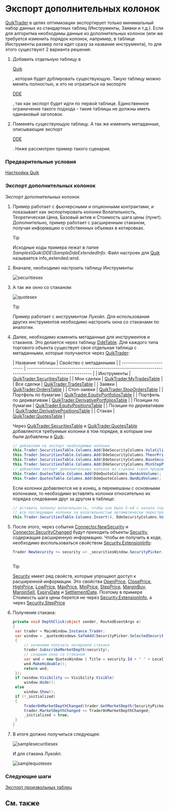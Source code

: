 # Экспорт дополнительных колонок

[QuikTrader](../api/StockSharp.Quik.QuikTrader.html) в целях оптимизации экспортирует только минимальный набор данных из стандартных таблиц (Инструменты, Заявки и т.д.). Если для алгоритма необходимы данные из дополнительных колонок (или же требуется изменить порядок колонок, например, в таблице Инструменты размер лота идет сразу за название инструмента), то для этого существуют 2 варианта решения: 

1. Добавить отдельную таблицу в 

   [Quik](Quik.md)

   , которая будет дублировать существующую. Такую таблицу можно менять полностью, и это не отразиться на экспорте 

   [DDE](https://en.wikipedia.org/wiki/Dynamic_Data_Exchange)

   , так как экспорт будет идти по первой таблице. Единственное ограничение такого подхода \- такие таблицы не должны иметь одинаковый заголовок. 
2. Поменять существующую таблицу. А так же изменить метаданные, описывающие экспорт 

   [DDE](https://en.wikipedia.org/wiki/Dynamic_Data_Exchange)

   . Ниже рассмотрен пример такого сценария. 

### Предварительные условия

[Настройка Quik](QuikSetup.md)

### Экспорт дополнительных колонок

Экспорт дополнительных колонок

1. Пример работает с фьючерсными и опционными контрактами, и показывает как экспортировать колонки Волатильность, Теоретическая Цена, Базовый актив и Стоимость шага цены (пункт). Дополнительно, пример работает с расширенным стаканом, получая информацию о собственных объемах в котировках. 

   > [!TIP]
   > Исходные коды примера лежат в папке *Samples\\Quik\\DDE\\SampleDdeExtendedInfo*. Файл настроек для [Quik](Quik.md) называется info\_extended.wnd.
2. Вначале, необходимо настроить таблицу Инструменты: 

   ![securitiesex](../images/security_ex_dde.png)
3. А так же окно со стаканом: 

   ![quotesex](../images/quote_ex_dde.png)

   > [!TIP]
   > Пример работает с инструментом Лукойл. Для использования других инструментов необходимо настроить окна со стаканами по аналогии. 
4. Далее, необходимо изменить метаданные для инструментов и стаканов. Это делается через таблицу [DdeTable](../api/StockSharp.Quik.DdeTable.html). Для каждого типа торгового объекта существует своя отдельная таблица с метаданными, которые получаются через [QuikTrader](../api/StockSharp.Quik.QuikTrader.html): 

   | Название таблицы
        | Свойство с метаданными
                                                                                   |
   | ------------------------- | ---------------------------------------------------------------------------------------------------------- |
   | Инструменты
             | [QuikTrader.SecuritiesTable](../api/StockSharp.Quik.QuikTrader.SecuritiesTable.html)
                     |
   | Мои сделки
              | [QuikTrader.MyTradesTable](../api/StockSharp.Quik.QuikTrader.MyTradesTable.html)
                         |
   | Все сделки
              | [QuikTrader.TradesTable](../api/StockSharp.Quik.QuikTrader.TradesTable.html)
                             |
   | Заявки
                  | [QuikTrader.OrdersTable](../api/StockSharp.Quik.QuikTrader.OrdersTable.html)
                             |
   | Стоп\-заявки
            | [QuikTrader.StopOrdersTable](../api/StockSharp.Quik.QuikTrader.StopOrdersTable.html)
                     |
   | Портфель по бумагам
     | [QuikTrader.EquityPortfoliosTable](../api/StockSharp.Quik.QuikTrader.EquityPortfoliosTable.html)
         |
   | Портфель по деривативам
 | [QuikTrader.DerivativePortfoliosTable](../api/StockSharp.Quik.QuikTrader.DerivativePortfoliosTable.html)
 |
   | Позиции по бумагам
      | [QuikTrader.EquityPositionsTable](../api/StockSharp.Quik.QuikTrader.EquityPositionsTable.html)
           |
   | Позиции по деривативам
  | [QuikTrader.DerivativePositionsTable](../api/StockSharp.Quik.QuikTrader.DerivativePositionsTable.html)
   |
   | Стакан
                  | [QuikTrader.QuotesTable](../api/StockSharp.Quik.QuikTrader.QuotesTable.html)
                             |

   Через [QuikTrader.SecuritiesTable](../api/StockSharp.Quik.QuikTrader.SecuritiesTable.html) и [QuikTrader.QuotesTable](../api/StockSharp.Quik.QuikTrader.QuotesTable.html) добавляются требуемые колонки в том порядке, в которым они были добавлены в [Quik](Quik.md): 

   ```cs
   // добавляем на экспорт необходимые колонки
   this.Trader.SecuritiesTable.Columns.Add(DdeSecurityColumns.Volatility);
   this.Trader.SecuritiesTable.Columns.Add(DdeSecurityColumns.TheorPrice);
   this.Trader.SecuritiesTable.Columns.Add(DdeSecurityColumns.BaseSecurity);
   this.Trader.SecuritiesTable.Columns.Add(DdeSecurityColumns.MinStepPrice);
   // добавляем экспорт дополнительных колонок из стакана (своя продажа и покупка)
   this.Trader.QuotesTable.Columns.Add(DdeQuoteColumns.OwnAskVolume);
   this.Trader.QuotesTable.Columns.Add(DdeQuoteColumns.OwnBidVolume);
   ```

   Если колонки добавляются не в конец, а перемешаны с основными колонками, то необходимо вставлять колонки относительно их порядка следования друг за другом в таблице: 

   ```cs
   // вставить колонку волатильность, чтобы она была 5-ой с начала (нумерация идет с нуля)
   // все последующие колонки за волатильностью автоматически перестраивают свой порядковый номер
   this.Trader.SecuritiesTable.Columns.Insert(4, DdeSecurityColumns.Volatility);
   ```
5. После этого, через события [Connector.NewSecurity](../api/StockSharp.Algo.Connector.NewSecurity.html) и [Connector.SecurityChanged](../api/StockSharp.Algo.Connector.SecurityChanged.html) будут приходить объекты [Security](../api/StockSharp.BusinessEntities.Security.html), содержащие расширенную информацию. Чтобы ее получить в коде, необходимо воспользоваться свойством [Security.ExtensionInfo](../api/StockSharp.BusinessEntities.Security.ExtensionInfo.html): 

   ```cs
   Trader.NewSecurity += security => _securitiesWindow.SecurityPicker.Securities.Add(security);
   					
   ```

   > [!TIP]
   > [Security](../api/StockSharp.BusinessEntities.Security.html) имеет ряд свойств, которые упрощают доступ к расширенной информации. Это свойства [OpenPrice](../api/StockSharp.BusinessEntities.Security.OpenPrice.html), [ClosePrice](../api/StockSharp.BusinessEntities.Security.ClosePrice.html), [HighPrice](../api/StockSharp.BusinessEntities.Security.HighPrice.html), [LowPrice](../api/StockSharp.BusinessEntities.Security.LowPrice.html), [MaxPrice](../api/StockSharp.BusinessEntities.Security.MaxPrice.html), [MinPrice](../api/StockSharp.BusinessEntities.Security.MinPrice.html), [StepPrice](../api/StockSharp.BusinessEntities.Security.StepPrice.html), [MarginBuy](../api/StockSharp.BusinessEntities.Security.MarginBuy.html), [MarginSell](../api/StockSharp.BusinessEntities.Security.MarginSell.html), [ExpiryDate](../api/StockSharp.BusinessEntities.Security.ExpiryDate.html) и [SettlementDate](../api/StockSharp.BusinessEntities.Security.SettlementDate.html). Поэтому в примере Стоимость шага цены берется не через [Security.ExtensionInfo](../api/StockSharp.BusinessEntities.Security.ExtensionInfo.html), а через [Security.StepPrice](../api/StockSharp.BusinessEntities.Security.StepPrice.html)
6. Получения стакана:

   ```cs
   private void DepthClick(object sender, RoutedEventArgs e)
   {
   	var trader = MainWindow.Instance.Trader;
   	var window = _quotesWindows.SafeAdd(SecurityPicker.SelectedSecurity, security =>
   	{
   		// начинаем получать котировки стакана
   		trader.SubscribeMarketDepth(security);
   		// создаем окно со стаканом
   		var wnd = new QuotesWindow { Title = security.Id + " " + LocalizedStrings.MarketDepth };
   		wnd.MakeHideable();
   		return wnd;
   	});
   	if (window.Visibility == Visibility.Visible)
   		window.Hide();
   	else
   		window.Show();
   	if (!_initialized)
   	{
   		TraderOnMarketDepthChanged(trader.GetMarketDepth(SecurityPicker.SelectedSecurity));
   		trader.MarketDepthChanged += TraderOnMarketDepthChanged;
   		_initialized = true;
   	}
   }
   ```
7. В итоге должно получиться следующее: 

   ![samplesecuritiesex](../images/sample_securities_ex.png)

   И для стакана Лукойл: 

   ![samplequotesex](../images/sample_quote_ex.png)

### Следующие шаги

[Экспорт произвольных таблиц](QuikAnyTableByDde.md)

## См. также
